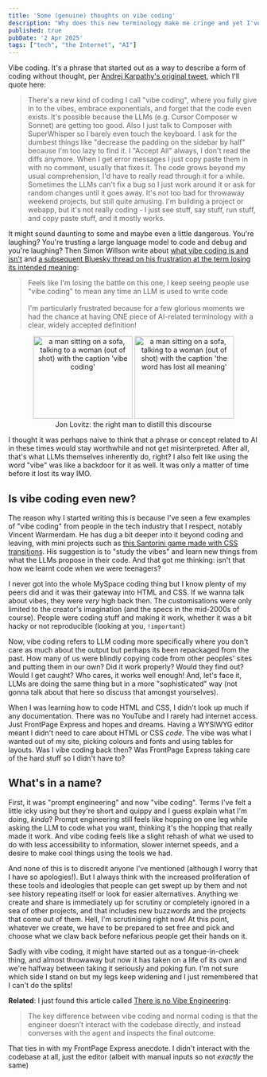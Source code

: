 ```yaml
---
title: 'Some (genuine) thoughts on vibe coding'
description: "Why does this new terminology make me cringe and yet I've felt compelled to use it?"
published: true
pubDate: '2 Apr 2025'
tags: ["tech", "the Internet", "AI"]
---
```


Vibe coding. It's a phrase that started out as a way to describe a form of coding without thought, per [Andrej Karpathy's original tweet](https://twitter.com/karpathy/status/1886192184808149383), which I'll quote here:

> There's a new kind of coding I call "vibe coding", where you fully give in to the vibes, embrace exponentials, and forget that the code even exists. It's possible because the LLMs (e.g. Cursor Composer w Sonnet) are getting too good. Also I just talk to Composer with SuperWhisper so I barely even touch the keyboard. I ask for the dumbest things like "decrease the padding on the sidebar by half" because I'm too lazy to find it. I "Accept All" always, I don't read the diffs anymore. When I get error messages I just copy paste them in with no comment, usually that fixes it. The code grows beyond my usual comprehension, I'd have to really read through it for a while. Sometimes the LLMs can't fix a bug so I just work around it or ask for random changes until it goes away. It's not too bad for throwaway weekend projects, but still quite amusing. I'm building a project or webapp, but it's not really coding - I just see stuff, say stuff, run stuff, and copy paste stuff, and it mostly works.

It might sound daunting to some and maybe even a little dangerous. You're laughing? You're trusting a large language model to code and debug and you're laughing? Then Simon Willson write about [what vibe coding is and isn't](https://simonwillison.net/2025/Mar/19/vibe-coding/) and [a subsequent Bluesky thread on his frustration at the term losing its intended meaning](https://bsky.app/profile/simonwillison.net/post/3lkqracn2yk2m):

> Feels like I'm losing the battle on this one, I keep seeing people use "vibe coding" to mean any time an LLM is used to write code
<br/><br/>
I'm particularly frustrated because for a few glorious moments we had the chance at having ONE piece of AI-related terminology with a clear, widely accepted definition!

<figure style="text-align: center;">
	<img src="/images/vibe-coding.jpg" alt="a man sitting on a sofa, talking to a woman (out of shot) with the caption 'vibe coding'" loading="lazy" width="200" height="166" /> <img src="/images/vibe-coding-2.jpg" alt="a man sitting on a sofa, talking to a woman (out of shot) with the caption 'the word has lost all meaning'" loading="lazy" width="200" height="166" />
	<figcaption>Jon Lovitz: the right man to distill this discourse</figcaption>
</figure>

I thought it was perhaps naive to think that a phrase or concept related to AI in these times would stay worthwhile and not get misinterpreted. After all, that's what LLMs themselves inherently do, right? I also felt like using the word "vibe" was like a backdoor for it as well. It was only a matter of time before it lost its way IMO.

## Is vibe coding even new?

The reason why I started writing this is because I've seen a few examples of "vibe coding" from people in the tech industry that I respect, notably Vincent Warmerdam. He has dug a bit deeper into it beyond coding and leaving, with mini projects such as [this Santorini game made with CSS transitions](https://koaning.io/posts/study-those-claude-vibes/). His suggestion is to "study the vibes" and learn new things from what the LLMs propose in their code. And that got me thinking: isn't that how we learnt code when we were teenagers?

I never got into the whole MySpace coding thing but I know plenty of my peers did and it was their gateway into HTML and CSS. If we wanna talk about vibes, they were _very_ high back then. The customisations were only limited to the creator's imagination (and the specs in the mid-2000s of course). People were coding stuff and making it work, whether it was a bit hacky or not reproducible (looking at you, `!important`)

Now, vibe coding refers to LLM coding more specifically where you don't care as much about the output but perhaps its been repackaged from the past. How many of us were blindly copying code from other peoples' sites and putting them in our own? Did it work properly? Would they find out? Would I get caught? Who cares, it works well enough! And, let's face it, LLMs are doing the same thing but in a more "sophisticated" way (not gonna talk about that here so discuss that amongst yourselves).

When I was learning how to code HTML and CSS, I didn't look up much if any documentation. There was no YouTube and I rarely had internet access. Just FrontPage Express and hopes and dreams. Having a WYSIWYG editor meant I didn't need to care about HTML or CSS _code_. The vibe was what I wanted out of my site, picking colours and fonts and using tables for layouts. Was I vibe coding back then? Was FrontPage Express taking care of the hard stuff so I didn't have to?

## What's in a name?

First, it was "prompt engineering" and now "vibe coding". Terms I've felt a little icky using but they're short and quippy and I guess explain what I'm doing, _kinda_? Prompt engineering still feels like hopping on one leg while asking the LLM to code what you want, thinking it's the hopping that really made it work. And vibe coding feels like a slight rehash of what we used to do with less accessibility to information, slower internet speeds, and a desire to make cool things using the tools we had.

And none of this is to discredit anyone I've mentioned (although I worry that I have so apologies!). But I always think with the increased proliferation of these tools and ideologies that people can get swept up by them and not see history repeating itself or look for easier alternatives. Anything we create and share is immediately up for scrutiny or completely ignored in a sea of other projects, and that includes new buzzwords and the projects that come out of them. Hell, I'm scrutinising right now! At this point, whatever we create, we have to be prepared to set free and pick and choose what we claw back before nefarious people get their hands on it.

Sadly with vibe coding, it might have started out as a tongue-in-cheek thing, and almost throwaway but now it has taken on a life of its own and we're halfway between taking it seriously and poking fun. I'm not sure which side I stand on but my legs keep widening and I just remembered that I can't do the splits!

**Related**: I just found this article called [There is no Vibe Engineering](https://serce.me/posts/2025-03-31-there-is-no-vibe-engineering):

> The key difference between vibe coding and normal coding is that the engineer doesn’t interact with the codebase directly, and instead converses with the agent and inspects the final outcome.

That ties in with my FrontPage Express anecdote. I didn't interact with the codebase at all, just the editor (albeit with manual inputs so not _exactly_ the same)